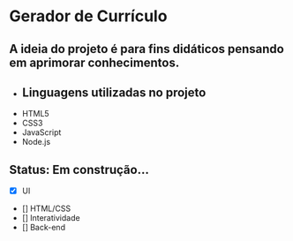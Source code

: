 # Gerador de Currículo

## A ideia do projeto é para fins didáticos pensando em aprimorar conhecimentos.

- ## Linguagens utilizadas no projeto
- HTML5
- CSS3
- JavaScript
- Node.js

## Status: Em construção...
- [x] UI
- [] HTML/CSS
- [] Interatividade
- [] Back-end
